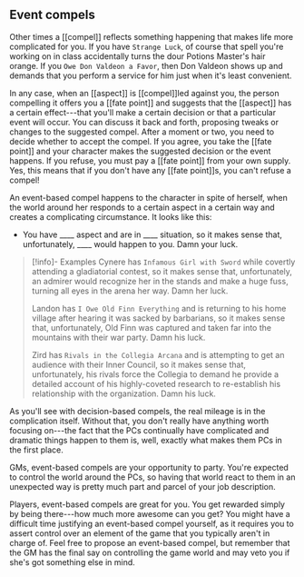 ## Event compels

Other times a [[compel]] reflects something happening that makes life more complicated for you. If you have `Strange Luck`, of course that spell you're working on in class accidentally turns the dour Potions Master's hair orange. If you `Owe Don Valdeon a Favor`, then Don Valdeon shows up and demands that you perform a service for him just when it's least convenient.

In any case, when an [[aspect]] is [[compel]]led against you, the person compelling it offers you a [[fate point]] and suggests that the [[aspect]] has a certain effect---that you'll make a certain decision or that a particular event will occur. You can discuss it back and forth, proposing tweaks or changes to the suggested compel. After a moment or two, you need to decide whether to accept the compel. If you agree, you take the [[fate point]] and your character makes the suggested decision or the event happens. If you refuse, you must pay a [[fate point]] from your own supply. Yes, this means that if you don't have any [[fate point]]s, you can't refuse a compel!

An event-based compel happens to the character in spite of herself, when the world around her responds to a certain aspect in a certain way and creates a complicating circumstance. It looks like this:

- You have ____ aspect and are in ____ situation, so it makes sense that, unfortunately, ____ would happen to you. Damn your luck.

> [!info]- Examples
> Cynere has `Infamous Girl with Sword` while covertly attending a gladiatorial contest, so it makes sense that, unfortunately, an admirer would recognize her in the stands and make a huge fuss, turning all eyes in the arena her way. Damn her luck.
>
> Landon has `I Owe Old Finn Everything` and is returning to his home village after hearing it was sacked by barbarians, so it makes sense that, unfortunately, Old Finn was captured and taken far into the mountains with their war party. Damn his luck.
>
> Zird has `Rivals in the Collegia Arcana` and is attempting to get an audience with their Inner Council, so it makes sense that, unfortunately, his rivals force the Collegia to demand he provide a detailed account of his highly-coveted research to re-establish his relationship with the organization. Damn his luck.

As you'll see with decision-based compels, the real mileage is in the complication itself. Without that, you don't really have anything worth focusing on---the fact that the PCs continually have complicated and dramatic things happen to them is, well, exactly what makes them PCs in the first place.

GMs, event-based compels are your opportunity to party. You're expected to control the world around the PCs, so having that world react to them
in an unexpected way is pretty much part and parcel of your job description.

Players, event-based compels are great for you. You get rewarded simply by being there---how much more awesome can you get? You might have a difficult time justifying an event-based compel yourself, as it requires you to assert control over an element of the game that you typically aren't in charge of. Feel free to propose an event-based compel, but remember that the GM has the final say on controlling the game world and
may veto you if she's got something else in mind.
